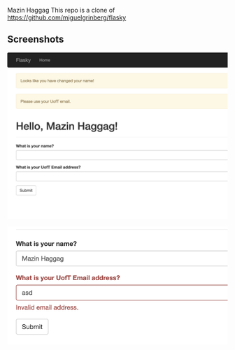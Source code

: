 Mazin Haggag
This repo is a clone of https://github.com/miguelgrinberg/flasky

## Screenshots

![Screenshot 1](images/ss1.jpg)

![Screenshot 2](images/ss2.jpg)